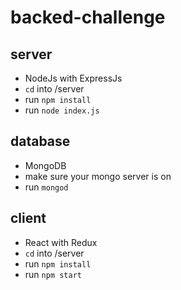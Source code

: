 # backed-challenge
## server
  - NodeJs with ExpressJs
  - `cd` into /server
  - run `npm install`
  - run `node index.js`
## database
  - MongoDB
  - make sure your mongo server is on
  - run `mongod`
## client
  - React with Redux
  - `cd` into /server
  - run `npm install`
  - run `npm start`
